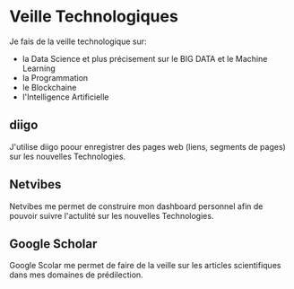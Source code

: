 # Veille Technologiques
Je fais de la veille technologique sur:
- la Data Science et plus précisement sur le BIG DATA et le Machine Learning
- la Programmation
- le Blockchaine
- l'Intelligence Artificielle

## diigo
J'utilise diigo poour enregistrer des pages web (liens, segments de pages) sur les nouvelles Technologies.

## Netvibes
Netvibes me permet de construire mon dashboard personnel afin de pouvoir suivre l'actulité sur les nouvelles Technologies. 

## Google Scholar
Google Scolar me permet de faire de la veille sur les articles scientifiques dans mes domaines de prédilection.
